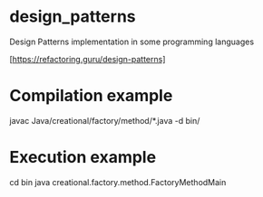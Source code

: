 # design_patterns
Design Patterns implementation in some programming languages

[https://refactoring.guru/design-patterns]

# Compilation example
javac Java/creational/factory/method/*.java -d bin/

# Execution example
cd bin
java creational.factory.method.FactoryMethodMain